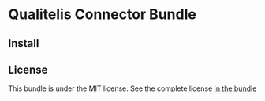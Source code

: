 Qualitelis Connector Bundle
===========

Install
-------


License
-------

This bundle is under the MIT license. See the complete license [in the bundle](LICENSE)

